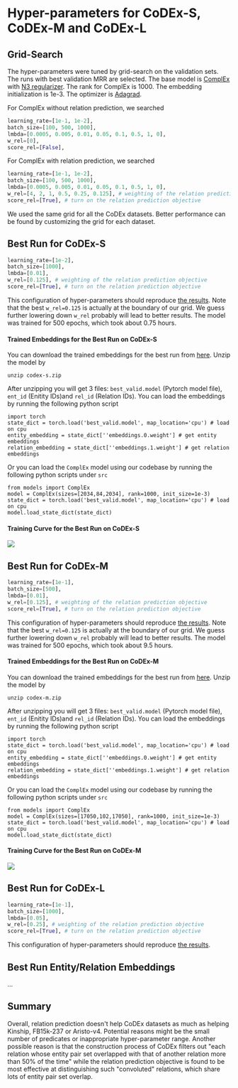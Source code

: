 # Hyper-parameters for CoDEx-S, CoDEx-M and CoDEx-L
## Grid-Search
The hyper-parameters were tuned by grid-search on the validation sets. The runs with best validation MRR are selected. The base model is [ComplEx](https://www.jmlr.org/papers/volume18/16-563/16-563.pdf) with [N3 regularizer](https://arxiv.org/pdf/1806.07297.pdf). The rank for ComplEx is 1000. The embedding initialization is 1e-3. The optimizer is [Adagrad](https://pytorch.org/docs/stable/generated/torch.optim.Adagrad.html).

For ComplEx without relation prediction, we searched
```python
learning_rate=[1e-1, 1e-2],
batch_size=[100, 500, 1000],
lmbda=[0.0005, 0.005, 0.01, 0.05, 0.1, 0.5, 1, 0],
w_rel=[0],
score_rel=[False], 
```

For ComplEx with relation prediction, we searched
```python
learning_rate=[1e-1, 1e-2],
batch_size=[100, 500, 1000],
lmbda=[0.0005, 0.005, 0.01, 0.05, 0.1, 0.5, 1, 0],
w_rel=[4, 2, 1, 0.5, 0.25, 0.125], # weighting of the relation prediction objective
score_rel=[True], # turn on the relation prediction objective
```
We used the same grid for all the CoDEx datasets. Better performance can be found by customizing the grid for each dataset.

## Best Run for CoDEx-S
```python
learning_rate=[1e-2],
batch_size=[1000],
lmbda=[0.01],
w_rel=[0.125], # weighting of the relation prediction objective
score_rel=[True], # turn on the relation prediction objective
```
This configuration of hyper-parameters should reproduce [the results](https://github.com/facebookresearch/ssl-relation-prediction#codex-s).
Note that the best `w_rel=0.125` is actually at the boundary of our grid. We guess further lowering down `w_rel` probably will lead to better results. The model was trained for 500 epochs, which took about 0.75 hours.

#### Trained Embeddings for the Best Run on CoDEx-S
You can download the trained embeddings for the best run from [here](https://dl.fbaipublicfiles.com/ssl-relation-prediction/complex/codex-s.zip). Unzip the model by
```
unzip codex-s.zip
```
After unzipping you will get 3 files: `best_valid.model` (Pytorch model file), `ent_id` (Enitity IDs)and `rel_id` (Relation IDs). You can load the embeddings by running the following python script
```
import torch
state_dict = torch.load('best_valid.model', map_location='cpu') # load on cpu
entity_embedding = state_dict[''embeddings.0.weight'] # get entity embeddings
relation_embedding = state_dict[''embeddings.1.weight'] # get relation embeddings
``` 
Or you can load the `ComplEx` model using our codebase by running the following python scripts under `src`
```
from models import ComplEx
model = ComplEx(sizes=[2034,84,2034], rank=1000, init_size=1e-3)
state_dict = torch.load('best_valid.model', map_location='cpu') # load on cpu
model.load_state_dict(state_dict)
```

#### Training Curve for the Best Run on CoDEx-S
![](/doc/img/codex-s.png)

## Best Run for CoDEx-M
```python
learning_rate=[1e-1],
batch_size=[500],
lmbda=[0.01],
w_rel=[0.125], # weighting of the relation prediction objective
score_rel=[True], # turn on the relation prediction objective
```
This configuration of hyper-parameters should reproduce [the results](https://github.com/facebookresearch/ssl-relation-prediction#codex-m).
Note that the best `w_rel=0.125` is actually at the boundary of our grid. We guess further lowering down `w_rel` probably will lead to better results.  The model was trained for 500 epochs, which took about 9.5 hours.

#### Trained Embeddings for the Best Run on CoDEx-M
You can download the trained embeddings for the best run from [here](https://dl.fbaipublicfiles.com/ssl-relation-prediction/complex/codex-m.zip). Unzip the model by
```
unzip codex-m.zip
```
After unzipping you will get 3 files: `best_valid.model` (Pytorch model file), `ent_id` (Enitity IDs)and `rel_id` (Relation IDs). You can load the embeddings by running the following python script
```
import torch
state_dict = torch.load('best_valid.model', map_location='cpu') # load on cpu
entity_embedding = state_dict[''embeddings.0.weight'] # get entity embeddings
relation_embedding = state_dict[''embeddings.1.weight'] # get relation embeddings
``` 
Or you can load the `ComplEx` model using our codebase by running the following python scripts under `src`
```
from models import ComplEx
model = ComplEx(sizes=[17050,102,17050], rank=1000, init_size=1e-3)
state_dict = torch.load('best_valid.model', map_location='cpu') # load on cpu
model.load_state_dict(state_dict)
```

#### Training Curve for the Best Run on CoDEx-M
![](/doc/img/codex-m.png)


## Best Run for CoDEx-L
```python
learning_rate=[1e-1],
batch_size=[1000],
lmbda=[0.05],
w_rel=[0.25], # weighting of the relation prediction objective
score_rel=[True], # turn on the relation prediction objective
```
This configuration of hyper-parameters should reproduce [the results](https://github.com/facebookresearch/ssl-relation-prediction#codex-l).

## Best Run Entity/Relation Embeddings
...
## Summary
Overall, relation prediction doesn't help CoDEx datasets as much as helping Kinship, FB15k-237 or Aristo-v4. Potential reasons might be the small number of predicates or inappropriate hyper-parameter range. Another possible reason is that the construction process of CoDEx filters out "each relation whose entity pair set overlapped with that of another relation more than 50% of the time" while the relation prediction objective is found to be most effective at distinguishing such "convoluted" relations, which share lots of entity pair set overlap.